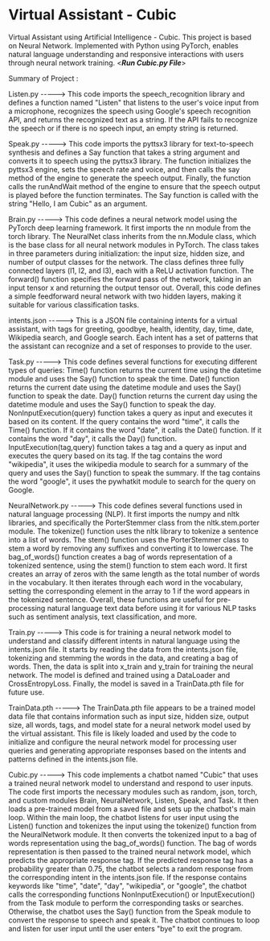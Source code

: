 # Virtual Assistant - Cubic
Virtual Assistant using Artificial Intelligence - Cubic. 
This project is based on Neural Network.
Implemented with Python using PyTorch, enables natural language understanding and responsive interactions with users through neural network training.
<_____Run Cubic.py File_____>

Summary of Project :

Listen.py ----->
This code imports the speech_recognition library and defines a function named "Listen" that listens to the user's voice input from a microphone, recognizes the speech using Google's speech recognition API, and returns the recognized text as a string. If the API fails to recognize the speech or if there is no speech input, an empty string is returned.

Speak.py ----->
This code imports the pyttsx3 library for text-to-speech synthesis and defines a Say function that takes a string argument and converts it to speech using the pyttsx3 library. The function initializes the pyttsx3 engine, sets the speech rate and voice, and then calls the say method of the engine to generate the speech output. Finally, the function calls the runAndWait method of the engine to ensure that the speech output is played before the function terminates. The Say function is called with the string "Hello, I am Cubic" as an argument.

Brain.py ----->
This code defines a neural network model using the PyTorch deep learning framework. It first imports the nn module from the torch library.
The NeuralNet class inherits from the nn.Module class, which is the base class for all neural network modules in PyTorch. The class takes in three parameters during initialization: the input size, hidden size, and number of output classes for the network.
The class defines three fully connected layers (l1, l2, and l3), each with a ReLU activation function. The forward() function specifies the forward pass of the network, taking in an input tensor x and returning the output tensor out.
Overall, this code defines a simple feedforward neural network with two hidden layers, making it suitable for various classification tasks.

intents.json ----->
This is a JSON file containing intents for a virtual assistant, with tags for greeting, goodbye, health, identity, day, time, date, Wikipedia search, and Google search. Each intent has a set of patterns that the assistant can recognize and a set of responses to provide to the user.

Task.py ----->
This code defines several functions for executing different types of queries:
Time() function returns the current time using the datetime module and uses the Say() function to speak the time.
Date() function returns the current date using the datetime module and uses the Say() function to speak the date.
Day() function returns the current day using the datetime module and uses the Say() function to speak the day.
NonInputExecution(query) function takes a query as input and executes it based on its content. If the query contains the word "time", it calls the Time() function. If it contains the word "date", it calls the Date() function. If it contains the word "day", it calls the Day() function.
InputExecution(tag,query) function takes a tag and a query as input and executes the query based on its tag. If the tag contains the word "wikipedia", it uses the wikipedia module to search for a summary of the query and uses the Say() function to speak the summary. If the tag contains the word "google", it uses the pywhatkit module to search for the query on Google.

NeuralNetwork.py ----->
This code defines several functions used in natural language processing (NLP). It first imports the numpy and nltk libraries, and specifically the PorterStemmer class from the nltk.stem.porter module.
The tokenize() function uses the nltk library to tokenize a sentence into a list of words. The stem() function uses the PorterStemmer class to stem a word by removing any suffixes and converting it to lowercase.
The bag_of_words() function creates a bag of words representation of a tokenized sentence, using the stem() function to stem each word. It first creates an array of zeros with the same length as the total number of words in the vocabulary. It then iterates through each word in the vocabulary, setting the corresponding element in the array to 1 if the word appears in the tokenized sentence.
Overall, these functions are useful for pre-processing natural language text data before using it for various NLP tasks such as sentiment analysis, text classification, and more.

Train.py ----->
This code is for training a neural network model to understand and classify different intents in natural language using the intents.json file. It starts by reading the data from the intents.json file, tokenizing and stemming the words in the data, and creating a bag of words. Then, the data is split into x_train and y_train for training the neural network. The model is defined and trained using a DataLoader and CrossEntropyLoss. Finally, the model is saved in a TrainData.pth file for future use.

TrainData.pth ----->
The TrainData.pth file appears to be a trained model data file that contains information such as input size, hidden size, output size, all words, tags, and model state for a neural network model used by the virtual assistant. This file is likely loaded and used by the code to initialize and configure the neural network model for processing user queries and generating appropriate responses based on the intents and patterns defined in the intents.json file.

Cubic.py ----->
This code implements a chatbot named "Cubic" that uses a trained neural network model to understand and respond to user inputs.
The code first imports the necessary modules such as random, json, torch, and custom modules Brain, NeuralNetwork, Listen, Speak, and Task. It then loads a pre-trained model from a saved file and sets up the chatbot's main loop.
Within the main loop, the chatbot listens for user input using the Listen() function and tokenizes the input using the tokenize() function from the NeuralNetwork module. It then converts the tokenized input to a bag of words representation using the bag_of_words() function. The bag of words representation is then passed to the trained neural network model, which predicts the appropriate response tag.
If the predicted response tag has a probability greater than 0.75, the chatbot selects a random response from the corresponding intent in the intents.json file. If the response contains keywords like "time", "date", "day", "wikipedia", or "google", the chatbot calls the corresponding functions NonInputExecution() or InputExecution() from the Task module to perform the corresponding tasks or searches. Otherwise, the chatbot uses the Say() function from the Speak module to convert the response to speech and speak it.
The chatbot continues to loop and listen for user input until the user enters "bye" to exit the program.
